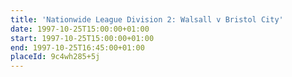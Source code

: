 ```yaml
---
title: 'Nationwide League Division 2: Walsall v Bristol City'
date: 1997-10-25T15:00:00+01:00
start: 1997-10-25T15:00:00+01:00
end: 1997-10-25T16:45:00+01:00
placeId: 9c4wh285+5j
---
```

